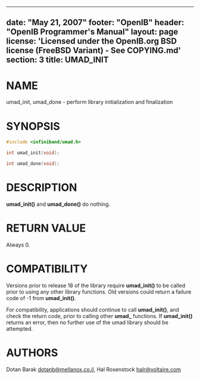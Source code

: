 
---
date: "May 21, 2007"
footer: "OpenIB"
header: "OpenIB Programmer's Manual"
layout: page
license: 'Licensed under the OpenIB.org BSD license (FreeBSD Variant) - See COPYING.md'
section: 3
title: UMAD_INIT
---

# NAME

umad_init, umad_done - perform library initialization and finalization

# SYNOPSIS

```c
#include <infiniband/umad.h>

int umad_init(void);

int umad_done(void);
```

# DESCRIPTION

**umad_init()** and **umad_done()** do nothing.

# RETURN VALUE

Always 0.

# COMPATIBILITY

Versions prior to release 18 of the library require **umad_init()** to be
called prior to using any other library functions. Old versions could return a
failure code of -1 from **umad_init()**.

For compatibility, applications should continue to call **umad_init()**, and
check the return code, prior to calling other **umad_** functions.  If
**umad_init()** returns an error, then no further use of the umad library
should be attempted.

# AUTHORS

Dotan Barak <dotanb@mellanox.co.il>,
Hal Rosenstock <halr@voltaire.com>
